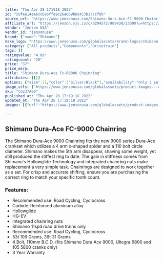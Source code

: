 ```yaml
---
title: "Thu Apr 28 171918 2022"
id: "50fee14ea6cc696ffe9c26a669b80453b17ccf0b"
source_url: "https://www.jensonusa.com/Shimano-Dura-Ace-FC-9000-Chainring"
affiliate_url: "https://jenson.sjv.io/c/3294572/989438/13009?u=https://www.jensonusa.com/Shimano-Dura-Ace-FC-9000-Chainring"
vendor: "Jenson USA"
vendor_id: "jensonusa"
brand: {"name":"Shimano"}
make_logo: "https://www.jensonusa.com/globalassets/brand-logos/shimano.jpg"
category: ["All products","Components","Drivetrain"]
tags: []
ratingvalue: "4.89"
ratingcount: "28"
price: "37"
price_msrp: 
title: "Shimano Dura-Ace Fc-R9000 Chainring"
attributes: [[]]
options: {"size":[],"color":["Silver/Black"],"availability":"Only 3 Left"}
image_urls: ["https://www.jensonusa.com/globalassets/product-images---all-assets/shimano/cg237a0011---110--39t.jpg"]
sku: "CG237A00"
published_at: "Thu Apr 28 17:19:18 2022"
updated_at: "Thu Apr 28 17:19:18 2022"
images: [{"url":"https://www.jensonusa.com/globalassets/product-images---all-assets/shimano/cg237a0011---110--39t.jpg","path":"full/bbbd5ee1b2c8625f727843c2e64a3cdadd9d8912.jpg","checksum":"7cf7cbc167205244c2edd3c829a3d468","status":"downloaded"}]

---
```

## Shimano Dura-Ace FC-9000 Chainring

The Shimano Dura-Ace 9000 Chainring fits the new 9000 series Dura-Ace crankset
which utilizes a 4 arm x-shaped spider and a 110 bolt circle diameter. Shimano
makes the 5th arm disappear, shaving some weight, yet still produced the
stiffest ring to date. The gain in stiffness comes from Shimano's Hollowglide
Technology and integrated chainring nuts make replacement a very simple task.
Chainrings are designed to work together as a set. For crisp and accurate
shifting, ensure you are purchasing the correct ring to match your specific
tooth count.

### Features:

  * Recommended use: Road Cycling, Cyclocross
  * Carbide-Reinforced aluminum alloy
  * Hollowglide
  * HG-EV
  * Integrated chainring nuts
  * Shimano 11spd road drive trains only
  * Recommended use: Road Cycling, Cyclocross
  * 53t 106 Grams, 36t 31 Grams
  * 4 Bolt, 110mm B.C.D. (fits Shimano Dura Ace 9000, Ultegra 6800 and 105 5800 cranks only)
  * 3 Year Warranty

